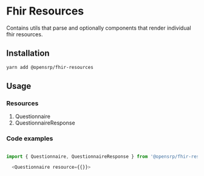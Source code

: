 # Fhir Resources

Contains utils that parse and optionally components that render individual fhir resources.

## Installation

```sh
yarn add @opensrp/fhir-resources
```

## Usage

### Resources

1. Questionnaire
2. QuestionnaireResponse

### Code examples

```typescript

import { Questionnaire, QuestionnaireResponse } from '@opensrp/fhir-resources';

  <Questionnaire resource={{}}>

```
